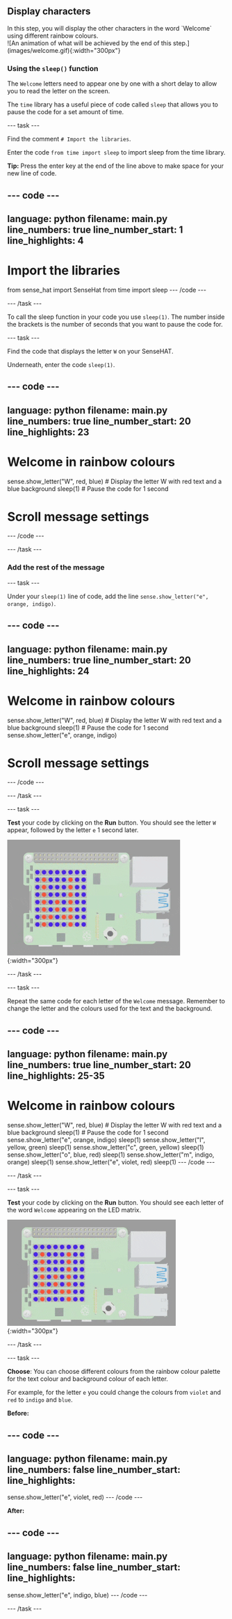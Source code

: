 ## Display characters

<div style="display: flex; flex-wrap: wrap">
<div style="flex-basis: 200px; flex-grow: 1; margin-right: 15px;">
In this step, you will display the other characters in the word `Welcome` using different rainbow colours. 
</div>
<div>
![An animation of what will be achieved by the end of this step.](images/welcome.gif){:width="300px"}
</div>
</div>

### Using the `sleep()` function

The `Welcome` letters need to appear one by one with a short delay to allow you to read the letter on the screen. 

The `time` library has a useful piece of code called `sleep` that allows you to pause the code for a set amount of time.

--- task ---

Find the comment `# Import the libraries`.

Enter the code `from time import sleep` to import sleep from the time library.

**Tip:** Press the enter key at the end of the line above to make space for your new line of code.

--- code ---
---
language: python
filename: main.py
line_numbers: true
line_number_start: 1
line_highlights: 4
---
# Import the libraries

from sense_hat import SenseHat
from time import sleep
--- /code ---

--- /task ---

To call the sleep function in your code you use `sleep(1)`. The number inside the brackets is the number of seconds that you want to pause the code for. 

--- task ---

Find the code that displays the letter `W` on your SenseHAT. 

Underneath, enter the code `sleep(1)`.

--- code ---
---
language: python
filename: main.py
line_numbers: true
line_number_start: 20
line_highlights: 23
---
# Welcome in rainbow colours

sense.show_letter("W", red, blue) # Display the letter W with red text and a blue background
sleep(1) # Pause the code for 1 second

# Scroll message settings
--- /code ---

--- /task ---

### Add the rest of the message

--- task ---

Under your `sleep(1)` line of code, add the line `sense.show_letter("e", orange, indigo)`.

--- code ---
---
language: python
filename: main.py
line_numbers: true
line_number_start: 20
line_highlights: 24
---
# Welcome in rainbow colours

sense.show_letter("W", red, blue) # Display the letter W with red text and a blue background
sleep(1) # Pause the code for 1 second
sense.show_letter("e", orange, indigo)

# Scroll message settings
--- /code ---

--- /task ---

--- task ---

**Test** your code by clicking on the **Run** button. You should see the letter `W` appear, followed by the letter `e` 1 second later.

![A short animation showing the letter W and the letter e appearing on the SenseHAT.](images/w-e.gif){:width="300px"}

--- /task ---

--- task ---

Repeat the same code for each letter of the `Welcome` message. Remember to change the letter and the colours used for the text and the background.

--- code ---
---
language: python
filename: main.py
line_numbers: true
line_number_start: 20
line_highlights: 25-35
---
# Welcome in rainbow colours

sense.show_letter("W", red, blue) # Display the letter W with red text and a blue background
sleep(1) # Pause the code for 1 second
sense.show_letter("e", orange, indigo)
sleep(1)
sense.show_letter("l", yellow, green)
sleep(1)
sense.show_letter("c", green, yellow)
sleep(1)
sense.show_letter("o", blue, red)
sleep(1)
sense.show_letter("m", indigo, orange)
sleep(1)
sense.show_letter("e", violet, red)
sleep(1)
--- /code ---

--- /task ---

--- task ---

**Test** your code by clicking on the **Run** button. You should see each letter of the word `Welcome` appearing on the LED matrix. 

![A short animation showing the letters from the word Welcome appearing on the SenseHAT.](images/welcome.gif){:width="300px"}

--- /task ---

--- task ---

**Choose**: You can choose different colours from the rainbow colour palette for the text colour and background colour of each letter. 

For example, for the letter `e` you could change the colours from `violet` and `red` to `indigo` and `blue`.

**Before:**

--- code ---
---
language: python
filename: main.py
line_numbers: false
line_number_start: 
line_highlights: 
---
sense.show_letter("e", violet, red)
--- /code ---

**After:**

--- code ---
---
language: python
filename: main.py
line_numbers: false
line_number_start: 
line_highlights: 
---
sense.show_letter("e", indigo, blue)
--- /code ---

--- /task ---





